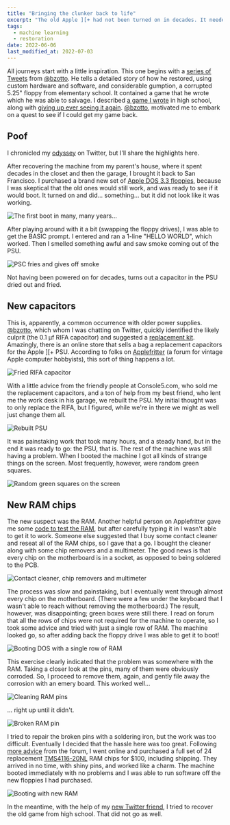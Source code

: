 ```yaml
---
title: "Bringing the clunker back to life"
excerpt: "The old Apple ][+ had not been turned on in decades. It needed a lot of help to work again."
tags:
  - machine learning
  - restoration
date: 2022-06-06
last_modified_at: 2022-07-03
---
```


All journeys start with a little inspiration. This one begins with a [series of Tweets](https://twitter.com/bzotto/status/1353797383201558531) from [@bzotto](https://twitter.com/bzotto). He tells a detailed story of how he restored, using custom hardware and software, and considerable gumption, a corrupted 5.25" floppy from elementary school. It contained a game that he wrote which he was able to salvage. I described [a game I wrote](https://mortalwayfare.com/in-the-beginning-there-was-basic/) in high school, along with [giving up ever seeing it again](https://mortalwayfare.com/remnant-from-the-past/). [@bzotto](https://twitter.com/bzotto), motivated me to embark on a quest to see if I could get my game back.

## Poof
I chronicled my [odyssey](https://twitter.com/markdcramer/status/1460289742726217733) on Twitter, but I'll share the highlights here.

After recovering the machine from my parent's house, where it spent decades in the closet and then the garage, I brought it back to San Francisco. I purchased a brand new set of [Apple DOS 3.3 floppies](https://www.ebluejay.com/ads/item/4249176), because I was skeptical that the old ones would still work, and was ready to see if it would boot. It turned on and did... something... but it did not look like it was working.

![The first boot in many, many years...](/assets/images/apple2/first-boot-with-fire-extinguisher.jpg)

After playing around with it a bit (swapping the floppy drives), I was able to get the BASIC prompt. I entered and ran a 1-line "HELLO WORLD", which worked. Then I smelled something awful and saw smoke coming out of the PSU. 

![PSC fries and gives off smoke](/assets/images/apple2/psu-goes-up-in-smoke.jpg)

Not having been powered on for decades, turns out a capacitor in the PSU dried out and fried.

## New capacitors
This is, apparently, a common occurrence with older power supplies. [@bzotto](https://twitter.com/bzotto), which whom I was chatting on Twitter, quickly identified the likely culprit (the 0.1 µf RIFA capacitor) and suggested a [replacement kit](https://console5.com/store/apple-2-power-supply-cap-kit-p-n-605-5703-astec-aa11040b-aa11040-b.html). Amazingly, there is an online store that sells a bag a replacement capacitors for the Apple ][+ PSU. According to folks on [Applefritter](https://www.applefritter.com/comment/95703#comment-95703) (a forum for vintage Apple computer hobbyists), this sort of thing happens a lot.

![Fried RIFA capacitor](/assets/images/apple2/fried-rifa.jpg)

With a little advice from the friendly people at Console5.com, who sold me the replacement capacitors, and a ton of help from my best friend, who lent me the work desk in his garage, we rebuilt the PSU. My initial thought was to only replace the RIFA, but I figured, while we're in there we might as well just change them all.

![Rebuilt PSU](/assets/images/apple2/old-vs-new-psu.png)

It was painstaking work that took many hours, and a steady hand, but in the end it was ready to go: the PSU, that is. The rest of the machine was still having a problem. When I booted the machine I got all kinds of strange things on the screen. Most frequently, however, were random green squares.

![Random green squares on the screen](/assets/images/apple2/green-squares.jpg)

## New RAM chips
The new suspect was the RAM. Another helpful person on Applefritter gave me some [code to test the RAM](https://www.applefritter.com/comment/95954#comment-95954), but after carefully typing it in I wasn't able to get it to work. Someone else suggested that I buy some contact cleaner and reseat all of the RAM chips, so I gave that a go. I bought the cleaner along with some chip removers and a multimeter. The good news is that every chip on the motherboard is in a socket, as opposed to being soldered to the PCB.

![Contact cleaner, chip removers and multimeter](/assets/images/apple2/cleaner-multimeter.jpg)

The process was slow and painstaking, but I eventually went through almost every chip on the motherboard. (There were a few under the keyboard that I wasn't able to reach without removing the motherboard.) The result, however, was disappointing; green boxes were still there. I read on forum that all the rows of chips were not required for the machine to operate, so I took some advice and tried with just a single row of RAM. The machine looked go, so after adding back the floppy drive I was able to get it to boot!

![Booting DOS with a single row of RAM](/assets/images/apple2/boot-with-one-row-ram.jpg)

This exercise clearly indicated that the problem was somewhere with the RAM. Taking a closer look at the pins, many of them were obviously corroded. So, I proceed to remove them, again, and gently file away the corrosion with an emery board. This worked well...

![Cleaning RAM pins](/assets/images/apple2/cleaning-pins.jpg)

... right up until it didn't.

![Broken RAM pin](/assets/images/apple2/broken-pin.jpg)

I tried to repair the broken pins with a soldering iron, but the work was too difficult. Eventually I decided that the hassle here was too great. Following [more advice](https://www.applefritter.com/content/replacement-ram-chips-tms4116-20nl) from the forum, I went online and purchased a full set of 24 replacement [TMS4116-20NL](https://www.questcomp.com/part/4/tms4116-20nl/408290989) RAM chips for $100, including shipping. They arrived in no time, with shiny pins, and worked like a charm. The machine booted immediately with no problems and I was able to run software off the new floppies I had purchased.

![Booting with new RAM](/assets/images/apple2/boot-with-new-ram.jpg)

In the meantime, with the help of my [new Twitter friend]((https://twitter.com/bzotto)), I tried to recover the old game from high school. That did not go as well.